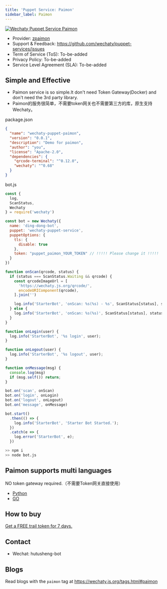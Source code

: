 ```yaml
---
title: 'Puppet Service: Paimon'
sidebar_label: Paimon
---
```


[![Wechaty Puppet Service Paimon](https://img.shields.io/badge/Service-Paimon-blue)](paimon.md)

- Provider: [zpaimon](https://github.com/zpaimon)
- Support & Feedback: <https://github.com/wechaty/puppet-services/issues>
- Term of Service (ToS): To-be-added
- Privacy Policy: To-be-added
- Service Level Agreement (SLA): To-be-added

## Simple and Effective

- Paimon service is so simple.It don't need Token Gateway(Docker) and don't need the 3rd party library.
- Paimon的服务很简单，不需要token网关也不需要第三方的库，原生支持Wechaty。

package.json

```json
{
  "name": "wechaty-puppet-paimon",
  "version": "0.0.1",
  "description": "Demo for paimon",
  "author": "you",
  "license": "Apache-2.0",
  "dependencies": {
    "qrcode-terminal": "^0.12.0",
    "wechaty": "^0.68"
  }
}

```

bot.js

```js
const {
  log,
  ScanStatus,
  Wechaty
} = require('wechaty')

const bot = new Wechaty({
  name: 'ding-dong-bot',
  puppet: 'wechaty-puppet-service',
  puppetOptions: {
    tls: {
      disable: true
    },
    token: "puppet_paimon_YOUR_TOKEN" // !!!!! Please change it !!!!!
  }
})

function onScan(qrcode, status) {
  if (status === ScanStatus.Waiting && qrcode) {
    const qrcodeImageUrl = [
      'https://wechaty.js.org/qrcode/',
      encodeURIComponent(qrcode),
    ].join('')

    log.info('StarterBot', 'onScan: %s(%s) - %s', ScanStatus[status], status, qrcodeImageUrl)
  } else {
    log.info('StarterBot', 'onScan: %s(%s)', ScanStatus[status], status)
  }
}

function onLogin(user) {
  log.info('StarterBot', '%s login', user);
}

function onLogout(user) {
  log.info('StarterBot', '%s logout', user);
}

function onMessage(msg) {
  console.log(msg)
  if (msg.self()) return;
}

bot.on('scan', onScan)
bot.on('login', onLogin)
bot.on('logout', onLogout)
bot.on('message', onMessage)

bot.start()
  .then(() => {
    log.info('StarterBot', 'Starter Bot Started.');
  })
  .catch(e => {
    log.error('StarterBot', e);
  })
```

```bash
>> npm i
>> node bot.js
```

## Paimon supports multi languages

NO token gateway required.（不需要Token网关直接使用）

- [Python](https://wechaty.readthedocs.io/zh_CN/latest/introduction/use-paimon-protocol/)
- [GO](https://github.com/wechaty/go-wechaty-getting-started)

## How to buy

[Get a FREE trail token for 7 days.](http://120.55.60.194/)

## Contact

- Wechat: hutusheng-bot

## Blogs

Read blogs with the `paimon` tag at <https://wechaty.js.org/tags.html#paimon>
